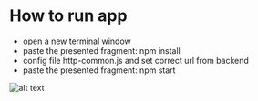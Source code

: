 # How to run app
* open a new terminal window
* paste the presented fragment: npm install
* config file http-common.js and set correct url from backend
* paste the presented fragment: npm start 

![alt text](https://github.com/[Eryk1997]/[Adsfox]/adsfox_frontend/src/images/[master]/home.png?raw=true)